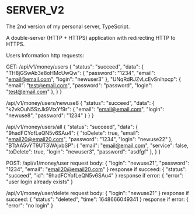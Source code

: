 # SERVER_V2

The 2nd version of my personal server, TypeScript.

A double-server (HTTP + HTTPS) application with redirecting HTTP to HTTPS.

Users Information http requests:

GET:
/api/v1/money/users
{
"status": "succeed",
"data": {
"TH8jGSwAb3e8oHMcUwQw": {
"password": "1234",
"email": "email@email.com",
"login": "newuser3"
},
"UNqRdRJZvLcEvSnihpcp": {
"email": "test@email.com",
"password": "password",
"login": "test@email.com"
},
}
}

/api/v1/money/users/newuse8
{
"status": "succeed",
"data": {
"k2vkOuN5SzJk9VtxYf9r": {
"email": "email@email.com",
"login": "newuse8",
"password": "1234"
}
}
}

/api/v1/money/users/all
{
"status": "succeed",
"data": {
"9hadFCYofLeQN5v6SAu4": {
"toDelete": true,
"email": "email20@email20.com",
"password": "1234",
"login": "newuse22"
},
"BTtAA5vYT9UT3WAjxbSP": {
"email": "email@email.com",
"service": false,
"toDelete": true,
"login": "newuser3",
"password": "asdfgf"
},
}
}

POST:
/api/v1/money/user
request body:
{
"login": "newuse21",
"password": "1234",
"email": "email20@email20.com"
}
response if succeed:
{
"status": "succeed",
"id": "9hadFCYofLeQN5v6SAu4"
}
response if error:
{
"error": "user login already exists"
}

/api/v1/money/user/delete
request body:
{
"login": "newuse21"
}
response if succeed:
{
"status": "deleted",
"time": 1648666049341
}
response if error:
{
"error": "no login"
}
